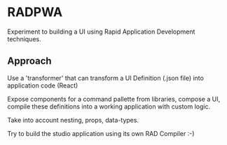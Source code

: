 # RADPWA

Experiment to building a UI using Rapid Application Development techniques.

## Approach

Use a 'transformer' that can transform a UI Definition (.json file) into application code (React)

Expose components for a command pallette from libraries, compose a UI, compile these definitions into a working application with custom logic.

Take into account nesting, props, data-types.

Try to build the studio application using its own RAD Compiler :-)
